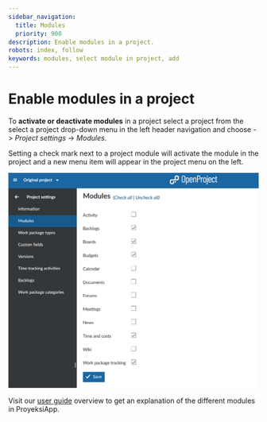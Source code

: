 ```yaml
---
sidebar_navigation:
  title: Modules
  priority: 900
description: Enable modules in a project.
robots: index, follow
keywords: modules, select module in project, add
---
```

# Enable modules in a project

To **activate or deactivate modules** in a project select a project from the select a project drop-down menu in the left header navigation and choose -> *Project settings* -> *Modules*.

Setting a check mark next to a project module will activate the module in the project and a new menu item will appear in the project menu on the left.

![select-modules-ProyeksiApp](image-20201005151029444.png)

Visit our [user guide](../../../#overview-of-modules-in-openproject) overview to get an explanation of the different modules in ProyeksiApp.
